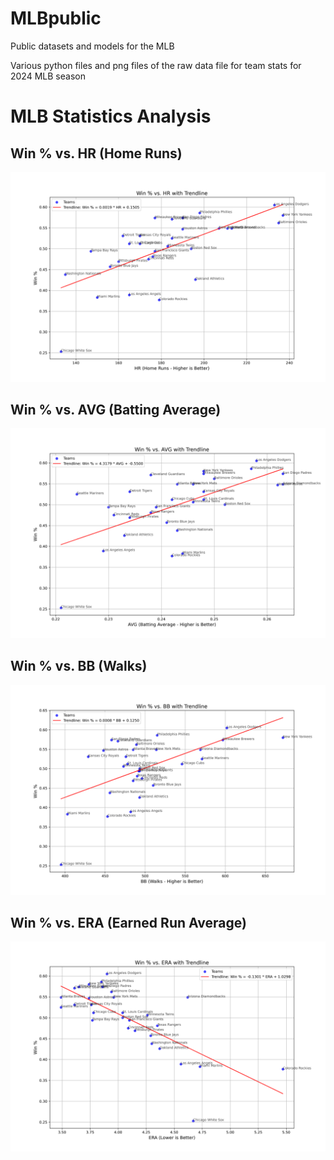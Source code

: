 # MLBpublic
Public datasets and models for the MLB

Various python files and png files of the raw data file for team stats for 2024 MLB season

# MLB Statistics Analysis

## Win % vs. HR (Home Runs)
![Win % vs. HR](win_vs_hr_trendline.png)

## Win % vs. AVG (Batting Average)
![Win % vs. AVG](win_vs_avg_trendline.png)

## Win % vs. BB (Walks)
![Win % vs. BB](win_vs_bb_trendline.png)

## Win % vs. ERA (Earned Run Average)
![Win % vs. ERA](win_vs_era_trendline.png)
